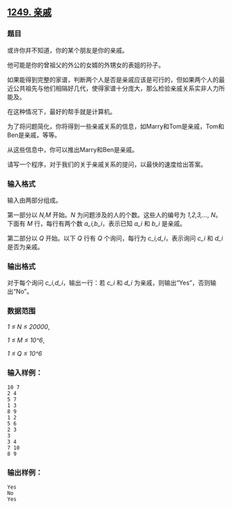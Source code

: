 ## [1249. 亲戚](https://www.acwing.com/problem/content/1251/)

### 题目

或许你并不知道，你的某个朋友是你的亲戚。

他可能是你的曾祖父的外公的女婿的外甥女的表姐的孙子。

如果能得到完整的家谱，判断两个人是否是亲戚应该是可行的，但如果两个人的最近公共祖先与他们相隔好几代，使得家谱十分庞大，那么检验亲戚关系实非人力所能及。

在这种情况下，最好的帮手就是计算机。

为了将问题简化，你将得到一些亲戚关系的信息，如Marry和Tom是亲戚，Tom和Ben是亲戚，等等。

从这些信息中，你可以推出Marry和Ben是亲戚。

请写一个程序，对于我们的关于亲戚关系的提问，以最快的速度给出答案。

### 输入格式

输入由两部分组成。

第一部分以 *N,M* 开始。*N* 为问题涉及的人的个数。这些人的编号为 *1,2,3,…, N*。下面有 *M* 行，每行有两个数 *a_i,b_i*，表示已知 *a_i* 和 *b_i* 是亲戚。

第二部分以 *Q* 开始。以下 *Q* 行有 *Q* 个询问，每行为 *c_i,d_i*，表示询问 *c_i* 和 *d_i* 是否为亲戚。

### 输出格式

对于每个询问 *c_i,d_i*，输出一行：若 *c_i* 和 *d_i* 为亲戚，则输出“Yes”，否则输出“No”。

### 数据范围

*1 ≤ N ≤ 20000*,

*1 ≤ M ≤ 10^6*,

*1 ≤ Q ≤ 10^6*

### 输入样例：

```
10 7
2 4
5 7
1 3
8 9
1 2
5 6
2 3
3
3 4
7 10
8 9
```

### 输出样例：

```
Yes
No
Yes
```
